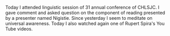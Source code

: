 Today I attended linguistic session of 31 annual conference of CHLSJC. I gave comment and asked question on the component of reading presented by a presenter named Nigistie. Since yesterday I seem to meditate on universal awareness. Today I also watched again one of Rupert Spira's You Tube videos. 



